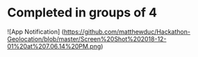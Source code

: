 # Completed in groups of 4

![App Notification]
(https://github.com/matthewduc/Hackathon-Geolocation/blob/master/Screen%20Shot%202018-12-01%20at%207.06.14%20PM.png)

